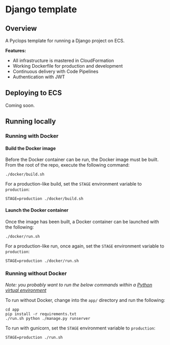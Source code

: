 # Django template

## Overview

A Pyclops template for running a Django project on ECS. 

**Features:**

* All infrastructure is mastered in CloudFormation
* Working Dockerfile for production and development
* Continuous delivery with Code Pipelines
* Authentication with JWT

## Deploying to ECS

Coming soon.

## Running locally

### Running with Docker

#### Build the Docker image

Before the Docker container can be run, the Docker image must be built. From the root of the repo, execute the following command:

```
./docker/build.sh
```

For a production-like build, set the `STAGE` environment variable to `production`:

```
STAGE=production ./docker/build.sh
```

#### Launch the Docker container

Once the image has been built, a Docker container can be launched with the following:

```
./docker/run.sh
```

For a production-like run, once again, set the `STAGE` environment variable to `production`:

```
STAGE=production ./docker/run.sh
```

### Running without Docker

*Note: you probably want to run the below commands within a [Python virtual environment](https://github.com/pyenv/pyenv)*

To run without Docker, change into the `app/` directory and run the following:

```
cd app
pip install -r requirements.txt
./run.sh python ./manage.py runserver
```


To run with gunicorn, set the `STAGE` environment variable to `production`:

```
STAGE=production ./run.sh
```
